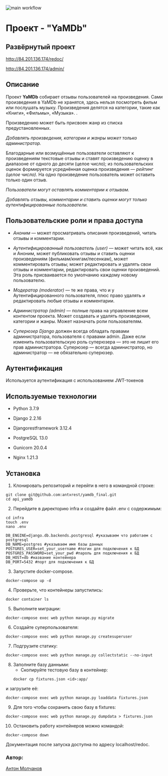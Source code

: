 ![main workflow](https://github.com/antxrest/yamdb_final/actions/workflows/yamdb_workflow.yml/badge.svg)

# Проект - "YaMDb"

## Развёрнутый проект

http://84.201.136.174/redoc/

http://84.201.136.174/admin/ 

## Описание

Проект **YaMDb** собирает отзывы пользователей на произведения. Сами произведения в YaMDb не хранятся, здесь нельзя посмотреть фильм или послушать музыку.
Произведения делятся на категории, такие как «Книги», «Фильмы», «Музыка». .

Произведению может быть присвоен жанр из списка предустановленных.

*Добавлять произведения, категории и жанры может только администратор.*

Благодарные или возмущённые пользователи оставляют к произведениям текстовые отзывы и ставят произведению оценку в диапазоне от одного до десяти (целое число); из пользовательских оценок формируется усреднённая оценка произведения — *рейтинг (целое число)*. На одно произведение пользователь может оставить только один отзыв.

*Пользователи могут оставлять комментарии к отзывам.*

*Добавлять отзывы, комментарии и ставить оценки могут только аутентифицированные пользователи.*

## Пользовательские роли и права доступа

- *Аноним* — может просматривать описания произведений, читать отзывы и комментарии.

- *Аутентифицированный пользователь (user)* — может читать всё, как и Аноним, может публиковать отзывы и ставить оценки произведениям (фильмам/книгам/песенкам), может комментировать отзывы; может редактировать и удалять свои отзывы и комментарии, редактировать свои оценки произведений. Эта роль присваивается по умолчанию каждому новому пользователю.

- *Модератор (moderator)* — те же права, что и у Аутентифицированного пользователя, плюс право удалять и редактировать любые отзывы и комментарии.

- *Администратор (admin)* — полные права на управление всем контентом проекта. Может создавать и удалять произведения, категории и жанры. Может назначать роли пользователям.

- *Суперюзер Django* должен всегда обладать правами администратора, пользователя с правами admin. Даже если изменить пользовательскую роль суперюзера — это не лишит его прав администратора. Суперюзер — всегда администратор, но администратор — не обязательно суперюзер.

## Аутентификация

Используется аутентификация с использованием JWT-токенов

## Используемые технологии

- Python 3.7.9

- Django 2.2.16

- Djangorestframework 3.12.4

- PostgreSQL 13.0

- Gunicorn 20.0.4

- Nginx 1.21.3

## Установка

1. Клонировать репозиторий и перейти в него в командной строке:
```
git clone git@github.com:antxrest/yamdb_final.git
cd api_yamdb
```
2. Перейдите в директорию infra и создайте файл .env c содержимым:
```
cd infra
touch .env
nano .env
```
```
DB_ENGINE=django.db.backends.postgresql #указываем что работаем с postgresql
DB_NAME=postgres #указываем имя базы данных
POSTGRES_USER=set_your_username #логин для подключения к БД
POSTGRES_PASSWORD=set_your_pwd #пароль для подключения к БД
DB_HOST=db #название контейнера
DB_PORT=5432 #порт для подключения к БД
```
3. Запустите docker-compose.

```
docker-compose up -d
```

4. Проверьте, что контейнеры запустились:

```
docker container ls
```

5. Выполните миграции:

```
docker-compose exec web python manage.py migrate
```

6. Создайте суперпользователя:

```
docker-compose exec web python manage.py createsuperuser
```

7. Подгрузите статику:

```
docker-compose exec web python manage.py collectstatic --no-input
```

8. Заполните базу данными:
   - Скопируйте тестовую базу в контейнер:
    ```
    docker cp fixtures.json <id>:app/
    ```
и загрузите её:
```
docker-compose exec web python manage.py loaddata fixtures.json
```
9. Для того чтобы сохранить свою базу в fixtures:
```
docker-compose exec web python manage.py dumpdata > fixtures.json
```

10. Остановить работу контейнеров можно командой:
```
docker-compose down
```
Документация после запуска доступна по адресу localhost/redoc.

### Автор:
[Антон Молчанов](https://github.com/arigatosha)
